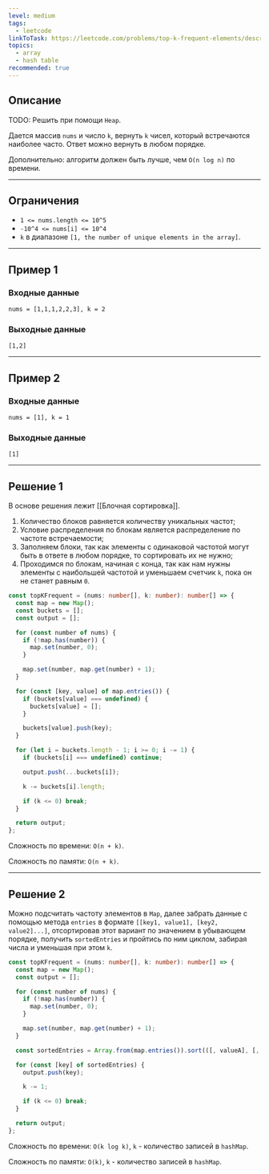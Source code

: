 ```yaml
---
level: medium
tags:
  - leetcode
linkToTask: https://leetcode.com/problems/top-k-frequent-elements/description/
topics:
  - array
  - hash table
recommended: true
---
```

## Описание

TODO: Решить при помощи `Heap`.

Дается массив `nums` и число `k`, вернуть `k` чисел, который встречаются наиболее часто. Ответ можно вернуть в любом порядке.

Дополнительно: алгоритм должен быть лучше, чем `O(n log n)` по времени.

---
## Ограничения

- `1 <= nums.length <= 10^5`
- `-10^4 <= nums[i] <= 10^4`
- `k` в диапазоне `[1, the number of unique elements in the array]`.

---
## Пример 1

### Входные данные

```
nums = [1,1,1,2,2,3], k = 2
```
### Выходные данные

```
[1,2]
```

---
## Пример 2

### Входные данные

```
nums = [1], k = 1
```
### Выходные данные

```
[1]
```

---
## Решение 1

В основе решения лежит [[Блочная сортировка]].

1. Количество блоков равняется количеству уникальных частот;
2. Условие распределения по блокам является распределение по частоте встречаемости;
3. Заполняем блоки, так как элементы с одинаковой частотой могут быть в ответе в любом порядке, то сортировать их не нужно;
4. Проходимся по блокам, начиная с конца, так как нам нужны элементы с наибольшей частотой и уменьшаем счетчик `k`, пока он не станет равным `0`.

```typescript
const topKFrequent = (nums: number[], k: number): number[] => {
  const map = new Map();
  const buckets = [];
  const output = [];

  for (const number of nums) {
    if (!map.has(number)) {
      map.set(number, 0);
    }

    map.set(number, map.get(number) + 1);
  }

  for (const [key, value] of map.entries()) {
    if (buckets[value] === undefined) {
      buckets[value] = [];
    }

    buckets[value].push(key);
  }

  for (let i = buckets.length - 1; i >= 0; i -= 1) {
    if (buckets[i] === undefined) continue;

    output.push(...buckets[i]);

    k -= buckets[i].length;

    if (k <= 0) break;
  }

  return output;
};
```

Сложность по времени: `O(n + k)`.

Сложность по памяти: `O(n + k)`.

---
## Решение 2

 Можно подсчитать частоту элементов в `Map`, далее забрать данные с помощью метода `entries` в формате `[[key1, value1], [key2, value2]...]`, отсортировав этот вариант по значением в убывающем порядке, получить `sortedEntries` и пройтись по ним циклом, забирая числа и уменьшая при этом `k`.

```typescript
const topKFrequent = (nums: number[], k: number): number[] => {
  const map = new Map();
  const output = [];

  for (const number of nums) {
    if (!map.has(number)) {
      map.set(number, 0);
    }

    map.set(number, map.get(number) + 1);
  }

  const sortedEntries = Array.from(map.entries()).sort(([, valueA], [, valueB]) => valueB - valueA);

  for (const [key] of sortedEntries) {
    output.push(key);

    k -= 1;

    if (k <= 0) break;
  }

  return output;
};
```

Сложность по времени: `O(k log k)`, `k` - количество записей в `hashMap`.

Сложность по памяти: `O(k)`, `k` - количество записей в `hashMap`.